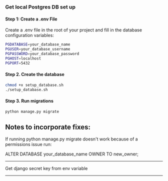 
### Get local Postgres DB set up


#### Step 1: Create a .env File

Create a .env file in the root of your project and fill in the database configuration variables:

```sh
PGDATABASE=your_database_name
PGUSER=your_database_username
PGPASSWORD=your_database_password
PGHOST=localhost
PGPORT=5432
```

#### Step 2. Create the database

```bash
chmod +x setup_database.sh
./setup_database.sh
```


#### Step 3. Run migrations


```bash
python manage.py migrate
```



## Notes to incorporate fixes:


If running python manage.py migrate doesn't work because of a permissions issue run:

ALTER DATABASE your_database_name OWNER TO new_owner;

---

Get django secret key from env variable

---

